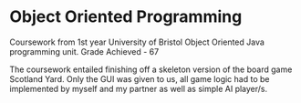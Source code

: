 # Object Oriented Programming
Coursework from 1st year University of Bristol Object Oriented Java programming unit. Grade Achieved - 67

The coursework entailed finishing off a skeleton version of the board game Scotland Yard. Only the GUI was given to us, all game logic had to be implemented by myself and my partner as well as simple AI player/s.
